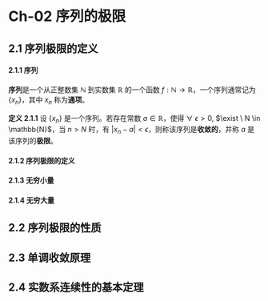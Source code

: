 # Ch-02  序列的极限

## 2.1  序列极限的定义

#### 2.1.1  序列

**序列**是一个从正整数集 $\mathbb{N}$ 到实数集 $\mathbb{R}$ 的一个函数 $f:\mathbb{N} \to \mathbb{R}$，一个序列通常记为 $\{x_n\}$，其中 $x_n$ 称为**通项**。

**定义  2.1.1**    设 $\{x_n\}$ 是一个序列。若存在常数 $a \in \mathbb{R}$，使得 $\forall \ \epsilon > 0$, $\exist \ N \in \mathbb{N}$，当 $n > N$ 时，有 $|x_n-a| < \epsilon$，则称该序列是**收敛的**，并称 $a$ 是该序列的**极限**。



#### 2.1.2  序列极限的定义



#### 2.1.3  无穷小量



#### 2.1.4  无穷大量





## 2.2  序列极限的性质





## 2.3  单调收敛原理







## 2.4  实数系连续性的基本定理



